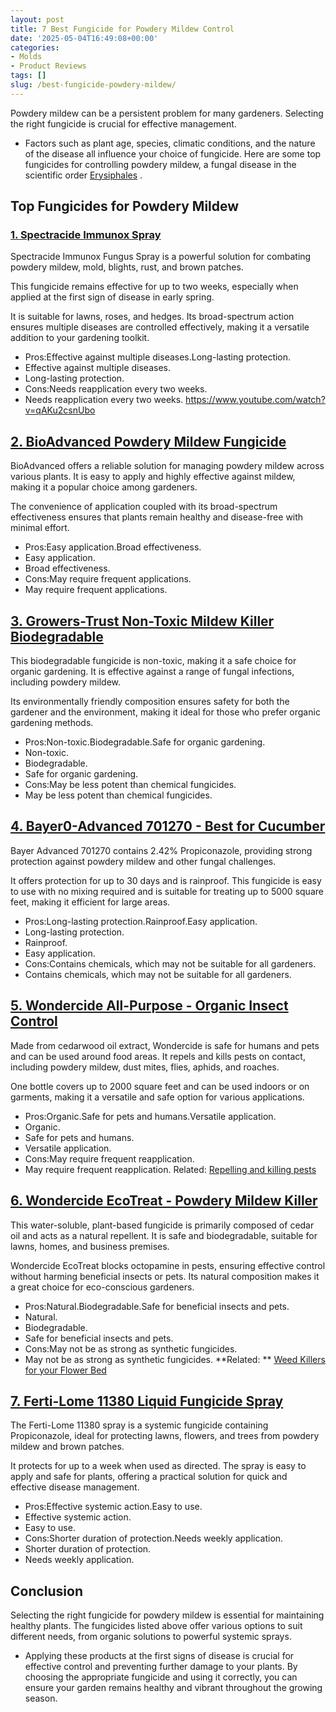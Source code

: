 ```yaml
---
layout: post
title: 7 Best Fungicide for Powdery Mildew Control
date: '2025-05-04T16:49:08+00:00'
categories:
- Molds
- Product Reviews
tags: []
slug: /best-fungicide-powdery-mildew/
---
```


Powdery mildew can be a persistent problem for many gardeners. Selecting the right fungicide is crucial for effective management.
- Factors such as plant age, species, climatic conditions, and the nature of the disease all influence your choice of fungicide.
Here are some top fungicides for controlling powdery mildew, a fungal disease in the scientific order
[Erysiphales](https://en.wikipedia.org/wiki/Erysiphales)
.
## Top Fungicides for Powdery Mildew
### [**1. Spectracide Immunox Spray**](https://www.amazon.com/dp/B0035H0RA8/?tag=p-policy-20)
Spectracide Immunox Fungus Spray is a powerful solution for combating powdery mildew, mold, blights, rust, and brown patches.

This fungicide remains effective for up to two weeks, especially when applied at the first sign of disease in early spring.

It is suitable for lawns, roses, and hedges. Its broad-spectrum action ensures multiple diseases are controlled effectively, making it a versatile addition to your gardening toolkit.
- Pros:Effective against multiple diseases.Long-lasting protection.
- Effective against multiple diseases.
- Long-lasting protection.
- Cons:Needs reapplication every two weeks.
- Needs reapplication every two weeks.
https://www.youtube.com/watch?v=qAKu2csnUbo
###
## [2. BioAdvanced Powdery Mildew Fungicide](https://www.amazon.com/dp/B000NCUW6M/?tag=p-policy-20)
BioAdvanced offers a reliable solution for managing powdery mildew across various plants. It is easy to apply and highly effective against mildew, making it a popular choice among gardeners.

The convenience of application coupled with its broad-spectrum effectiveness ensures that plants remain healthy and disease-free with minimal effort.
- Pros:Easy application.Broad effectiveness.
- Easy application.
- Broad effectiveness.
- Cons:May require frequent applications.
- May require frequent applications.
## [3. Growers-Trust Non-Toxic Mildew Killer Biodegradable](https://www.amazon.com/dp/B01E9RQ27O/?tag=p-policy-20)
This biodegradable fungicide is non-toxic, making it a safe choice for organic gardening. It is effective against a range of fungal infections, including powdery mildew.

Its environmentally friendly composition ensures safety for both the gardener and the environment, making it ideal for those who prefer organic gardening methods.
- Pros:Non-toxic.Biodegradable.Safe for organic gardening.
- Non-toxic.
- Biodegradable.
- Safe for organic gardening.
- Cons:May be less potent than chemical fungicides.
- May be less potent than chemical fungicides.
## [4. Bayer0-Advanced 701270 - Best for Cucumber](https://www.amazon.com/dp/B0035KNZJU/?tag=p-policy-20)
Bayer Advanced 701270 contains 2.42% Propiconazole, providing strong protection against powdery mildew and other fungal challenges.

It offers protection for up to 30 days and is rainproof. This fungicide is easy to use with no mixing required and is suitable for treating up to 5000 square feet, making it efficient for large areas.
- Pros:Long-lasting protection.Rainproof.Easy application.
- Long-lasting protection.
- Rainproof.
- Easy application.
- Cons:Contains chemicals, which may not be suitable for all gardeners.
- Contains chemicals, which may not be suitable for all gardeners.
## [5. Wondercide All-Purpose - Organic Insect Control](https://www.amazon.com/dp/B00KPBWR2I/?tag=p-policy-20)
Made from cedarwood oil extract, Wondercide is safe for humans and pets and can be used around food areas. It repels and kills pests on contact, including powdery mildew, dust mites, flies, aphids, and roaches.

One bottle covers up to 2000 square feet and can be used indoors or on garments, making it a versatile and safe option for various applications.
- Pros:Organic.Safe for pets and humans.Versatile application.
- Organic.
- Safe for pets and humans.
- Versatile application.
- Cons:May require frequent reapplication.
- May require frequent reapplication.
Related:
[Repelling and killing pests](https://pestpolicy.com/best-ultrasonic-pest-repellers/)
## [6. Wondercide EcoTreat - Powdery Mildew K**iller**](https://www.amazon.com/dp/B00A755PNU/?tag=p-policy-20)
This water-soluble, plant-based fungicide is primarily composed of cedar oil and acts as a natural repellent. It is safe and biodegradable, suitable for lawns, homes, and business premises.

Wondercide EcoTreat blocks octopamine in pests, ensuring effective control without harming beneficial insects or pets. Its natural composition makes it a great choice for eco-conscious gardeners.
- Pros:Natural.Biodegradable.Safe for beneficial insects and pets.
- Natural.
- Biodegradable.
- Safe for beneficial insects and pets.
- Cons:May not be as strong as synthetic fungicides.
- May not be as strong as synthetic fungicides.
**Related: **
[Weed Killers for your Flower Bed](https://pestpolicy.com/best-weed-killers-for-flower-beds/)
## [7. Ferti-Lome 11380 Liquid Fungicide Spray](https://www.amazon.com/gp/product/B07329D8WS/?tag=p-policy-20)
The Ferti-Lome 11380 spray is a systemic fungicide containing Propiconazole, ideal for protecting lawns, flowers, and trees from powdery mildew and brown patches.

It protects for up to a week when used as directed. The spray is easy to apply and safe for plants, offering a practical solution for quick and effective disease management.
- Pros:Effective systemic action.Easy to use.
- Effective systemic action.
- Easy to use.
- Cons:Shorter duration of protection.Needs weekly application.
- Shorter duration of protection.
- Needs weekly application.
## Conclusion
Selecting the right fungicide for powdery mildew is essential for maintaining healthy plants. The fungicides listed above offer various options to suit different needs, from organic solutions to powerful systemic sprays.
- Applying these products at the first signs of disease is crucial for effective control and preventing further damage to your plants.
By choosing the appropriate fungicide and using it correctly, you can ensure your garden remains healthy and vibrant throughout the growing season.
